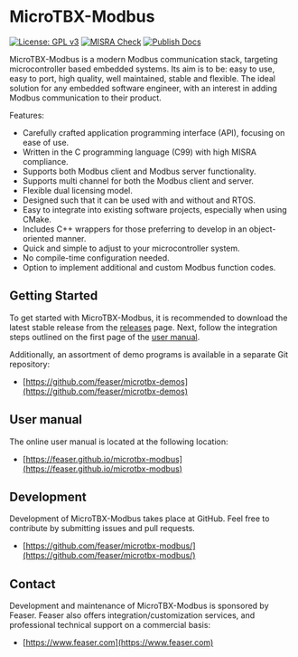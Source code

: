 # MicroTBX-Modbus
[![License: GPL v3](https://img.shields.io/badge/License-GPLv3-blue.svg)](https://www.gnu.org/licenses/gpl-3.0) [![MISRA Check](https://github.com/feaser/microtbx-modbus/actions/workflows/misra_check.yml/badge.svg)](https://github.com/feaser/microtbx-modbus/actions/workflows/misra_check.yml) [![Publish Docs](https://github.com/feaser/microtbx-modbus/actions/workflows/publish_docs.yml/badge.svg)](https://github.com/feaser/microtbx-modbus/actions/workflows/publish_docs.yml)

MicroTBX-Modbus is a modern Modbus communication stack, targeting microcontroller based embedded systems. Its aim is to be: easy to use, easy to port, high quality, well maintained, stable and flexible. The ideal solution for any embedded software engineer, with an interest in adding Modbus communication to their product.

Features:

* Carefully crafted application programming interface (API), focusing on ease of use.
* Written in the C programming language (C99) with high MISRA compliance.
* Supports both Modbus client and Modbus server functionality.
* Supports multi channel for both the Modbus client and server.
* Flexible dual licensing model.
* Designed such that it can be used with and without and RTOS.
* Easy to integrate into existing software projects, especially when using CMake.
* Includes C++ wrappers for those preferring to develop in an object-oriented manner.
* Quick and simple to adjust to your microcontroller system.
* No compile-time configuration needed.
* Option to implement additional and custom Modbus function codes.

## Getting Started

To get started with MicroTBX-Modbus, it is recommended to download the latest stable release from the [releases](https://github.com/feaser/microtbx-modbus/releases/) page. Next, follow the integration steps outlined on the first page of the [user manual](https://feaser.github.io/microtbx-modbus).

Additionally, an assortment of demo programs is available in a separate Git repository: 

* [https://github.com/feaser/microtbx-demos](https://github.com/feaser/microtbx-demos)

## User manual

The online user manual is located at the following location:

* [https://feaser.github.io/microtbx-modbus](https://feaser.github.io/microtbx-modbus)

## Development

Development of MicroTBX-Modbus takes place at GitHub. Feel free to contribute by submitting issues and pull requests.

* [https://github.com/feaser/microtbx-modbus/](https://github.com/feaser/microtbx-modbus/)

## Contact

Development and maintenance of MicroTBX-Modbus is sponsored by Feaser. Feaser also offers integration/customization services, and professional technical support on a commercial basis:

* [https://www.feaser.com](https://www.feaser.com)



